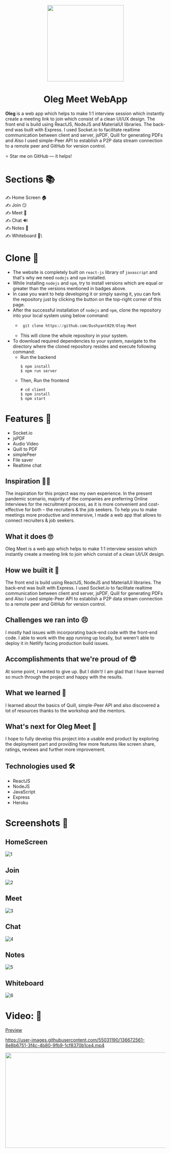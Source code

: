 <p align="center">
    <img src="https://user-images.githubusercontent.com/55031190/136659666-0410b64c-7bf9-4bbd-8879-b268047595a7.png" width="240" height="240">
</p>
<h1 align="center">Oleg Meet WebApp</h1>

**Oleg** is a web app which helps to make 1:1 interview session which instantly create a meeting link to join which consist of a clean UI/UX design. The front end is build using ReactJS, NodeJS and MaterialUI libraries. The back-end was built with Express. I used Socket.io to facilitate realtime communication between client and server, jsPDF, Quill for generating PDFs and Also I used simple-Peer API to establish a P2P data stream connection to a remote peer and GitHub for version control. 

 

⭐ Star me on GitHub — it helps!


# Sections 📚

✍ Home Screen 🏠\
✍ Join 😏\
✍ Meet 🤝\
✍ Chat 🔊\
✍ Notes 📒\
✍ Whiteboard 🔲\

# Clone 📑

- The website is completely built on `react-js` library of `javascript` and that's why we need `nodejs` and `npm` installed.
- While installing `nodejs` and `npm`, try to install versions which are equal or greater than the versions mentioned in badges above.
- In case you want to help developing it or simply saving it, you can fork the repository just by clicking the button on the top-right corner of this page.
- After the successful installation of `nodejs` and `npm`, clone the repository into your local system using below command:
  - ```python
     git clone https://github.com/Dushyant029/Oleg-Meet
    ```
  - This will clone the whole repository in your system.
- To download required dependencies to your system, navigate to the directory where the cloned repository resides and execute following command:
  - Run the backend
     ```
     $ npm install
     $ npm run server
     ```
  - Then, Run the frontend
     ```
     # cd client
     $ npm install
     $ npm start
     ```

# Features 🔌

- Socket.io
- jsPDF
- Audio Video
- Quill to PDF
- simplePeer
- File saver
- Realtime chat 


## Inspiration 👨‍🏫
The inspiration for this project was my own experience. In the present pandemic scenario, majority of the companies are preferring Online Interviews for the recruitment process, as it is more convenient and cost-effective for both – the recruiters & the job seekers. To help you to make meetings more productive and immersive, I made a web app that allows to connect recruiters & job seekers.

## What it does 🙄
Oleg Meet is a web app which helps to make 1:1 interview session which instantly create a meeting link to join which consist of a clean UI/UX design.

## How we built it 🤔
The front end is build using ReactJS, NodeJS and MaterialUI libraries. The back-end was built with Express. I used Socket.io to facilitate realtime communication between client and server, jsPDF, Quill for generating PDFs and Also I used simple-Peer API to establish a P2P data stream connection to a remote peer and GitHub for version control. 

## Challenges we ran into 😣
I mostly had issues with incorporating back-end code with the front-end code. I able to work with the app running up locally, but weren't able to deploy it in Netlify facing production build issues. 

## Accomplishments that we're proud of 😎
 At some point, I wanted to give up. But I didn’t! I am glad that I have learned so much through the project and happy with the results.
 
## What we learned 🏫
I learned about the basics of Quill, simple-Peer API and also discovered a lot of resources thanks to the workshop and the mentors.

## What's next for Oleg Meet 🤩
I hope to fully develop this project into a usable end product by exploring the deployment part and providing few more features like screen share, ratings, reviews and further more improvement. 

## Technologies used 🛠️

- ReactJS
- NodeJS
- JavaScript
- Express
- Heroku
    

# Screenshots 📸

## HomeScreen
![1](https://user-images.githubusercontent.com/55031190/136672474-6375d043-71e6-47f9-bc1d-de25a3840d96.png)
## Join
![2](https://user-images.githubusercontent.com/55031190/136672472-308c3bf7-ac0f-42ff-95fe-1470f4f47898.png)
## Meet
![3](https://user-images.githubusercontent.com/55031190/136672471-3a12c9ba-a7c3-41c7-95c2-c8fce548634f.png)
## Chat
![4](https://user-images.githubusercontent.com/55031190/136672470-2db27d73-77ea-4c45-be74-23c75652d0ca.png)
## Notes
![5](https://user-images.githubusercontent.com/55031190/136672469-5a6c6082-a7a8-4957-bac7-7c7a8b1fc5f7.png)
## Whiteboard
![6](https://user-images.githubusercontent.com/55031190/136672475-f519194a-eb74-46ea-97c4-9ce5c3474537.png)

# Video: 🎥

[Preview](https://vimeo.com/627635771)

https://user-images.githubusercontent.com/55031190/136672561-8e8b6751-3f4c-4b80-9fb9-1cf8370b1ce4.mp4

<p align="center">
    <img src="https://user-images.githubusercontent.com/55031190/136672522-f24abc0b-37ad-4e9a-b332-0dd477b2e039.png" width="840" height="300">
</p>
